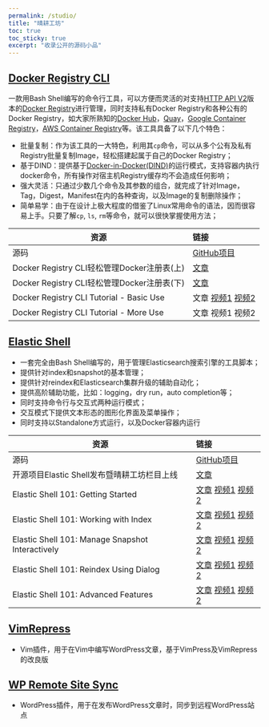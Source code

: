 ```yaml
---
permalink: /studio/
title: "晴耕工坊"
toc: true
toc_sticky: true
excerpt: "收录公开的源码小品"
---
```


## [Docker Registry CLI](https://github.com/morningspace/docker-registry-cli)

一款用Bash Shell编写的命令行工具，可以方便而灵活的对支持[HTTP API V2](https://docs.docker.com/registry/spec/api/)版本的[Docker Registry](https://docs.docker.com/registry/)进行管理，同时支持私有Docker Registry和各种公有的Docker Registry，如大家所熟知的[Docker Hub](https://hub.docker.com/)，[Quay](https://quay.io/)，[Google Container Registry](https://cloud.google.com/container-registry/)，[AWS Container Registry](https://aws.amazon.com/ecr/)等。该工具具备了以下几个特色：
* 批量复制：作为该工具的一大特色，利用其`cp`命令，可以从多个公有及私有Registry批量复制Image，轻松搭建起属于自己的Docker Registry；
* 基于DIND：提供基于[Docker-in-Docker(DIND)](https://github.com/jpetazzo/dind)的运行模式，支持容器内执行docker命令，所有操作对宿主机Registry缓存均不会造成任何影响；
* 强大灵活：只通过少数几个命令及其参数的组合，就完成了针对Image，Tag，Digest，Manifest在内的各种查询，以及Image的复制删除操作；
* 简单易学：由于在设计上极大程度的借鉴了Linux常用命令的语法，因而很容易上手。只要了解`cp`, `ls`, `rm`等命令，就可以很快掌握使用方法；

| 资源 	| 链接
| ---- 	|:----
| 源码 | [GitHub项目](https://github.com/morningspace/docker-registry-cli)
| Docker Registry CLI轻松管理Docker注册表(上) | [文章](/tech/use-docker-reg-cli-1/)
| Docker Registry CLI轻松管理Docker注册表(下) | [文章](/tech/use-docker-reg-cli-2/)
| Docker Registry CLI Tutorial - Basic Use    | 文章 [视频1](https://v.youku.com/v_show/id_XNDE3ODk0NTk4MA==.html?f=52175776) [视频2](https://youtu.be/j_Bd4G5aGXA "YouTube Channel")
| Docker Registry CLI Tutorial - More Use | 文章 视频1 视频2

## [Elastic Shell](https://github.com/morningspace/elastic-shell)

* 一套完全由Bash Shell编写的，用于管理Elasticsearch搜索引擎的工具脚本；
* 提供针对index和snapshot的基本管理；
* 提供针对reindex和Elasticsearch集群升级的辅助自动化；
* 提供高阶辅助功能，比如：logging，dry run，auto completion等；
* 同时支持命令行与交互式两种运行模式；
* 交互模式下提供文本形态的图形化界面及菜单操作；
* 同时支持以Standalone方式运行，以及Docker容器内运行

| 资源 	| 链接
| ---- 	|:----
| 源码 | [GitHub项目](https://github.com/morningspace/elastic-shell)
| 开源项目Elastic Shell发布暨晴耕工坊栏目上线 | [文章](/tech/elash-and-studio/)
| Elastic Shell 101: Getting Started | [文章](/tech/elash101-1/) [视频1](https://v.youku.com/v_show/id_XNDEwNjI0OTk2OA==.html?f=52133377 "优酷") [视频2](https://youtu.be/9r_RNz89SVw "YouTube")
| Elastic Shell 101: Working with Index | [文章](/tech/elash101-2/) [视频1](https://v.youku.com/v_show/id_XNDExNjc0OTU4NA==.html?f=52133377 "优酷") [视频2](https://youtu.be/nWX8miFbRPQ "YouTube")
| Elastic Shell 101: Manage Snapshot Interactively | [文章](/tech/elash101-3/) [视频1](https://v.youku.com/v_show/id_XNDEyODY2NTA3Mg==.html?f=52133377 "优酷") [视频2](https://youtu.be/_KwIkjoRQS8 "YouTube")
| Elastic Shell 101: Reindex Using Dialog | [文章](/tech/elash101-4/) [视频1](https://v.youku.com/v_show/id_XNDEzNTMwMTU5Ng==.html?f=52133377 "优酷") [视频2](https://youtu.be/ywgxY1h0PsA "YouTube")
| Elastic Shell 101: Advanced Features | [文章](/tech/elash101-5/) [视频1](https://v.youku.com/v_show/id_XNDE1NTQ1NjIwNA==.html?f=52133377 "优酷") [视频2](https://youtu.be/wc4CnChWxPE "YouTube")

## [VimRepress](https://github.com/morningspace/VimRepress)

* Vim插件，用于在Vim中编写WordPress文章，基于VimPress及VimRepress的改良版

## [WP Remote Site Sync](https://github.com/morningspace/wp-remote-site-sync)

* WordPress插件，用于在发布WordPress文章时，同步到远程WordPress站点
